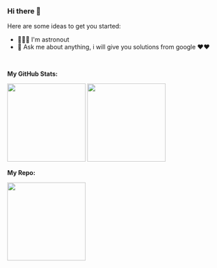 ### Hi there 👋

Here are some ideas to get you started:

- 🚀👨‍🚀 I'm astronout
- 💬 Ask me about anything, i will give you solutions from google ❤❤️

</br>

**My GitHub Stats:**

<p>
  <img height="180em" src="https://github-readme-stats.vercel.app/api?username=eryansari&show_icons=true&count_private=true&include_all_commits=true&theme=radical" />
  <img height="180em" src="https://github-readme-stats.vercel.app/api/top-langs/?username=eryansari&layout=compact&langs_count=8&theme=radical" />
</p>

**My Repo:**
<p>
 <img height="180em" src="https://github-readme-stats.vercel.app/api/pin/?username=eryansari&repo=gocommerce&show_owner=true&layout=compact&theme=radical"
</p>
